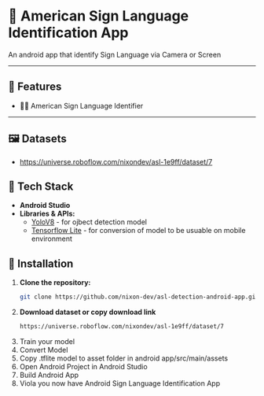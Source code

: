 # 📄 American Sign Language Identification App

An android app that identify Sign Language via Camera or Screen

---

## 📌 Features

- ✊🏻 American Sign Language Identifier 

---

## 🖼️ Datasets
- https://universe.roboflow.com/nixondev/asl-1e9ff/dataset/7

## 🧰 Tech Stack

- **Android Studio**
- **Libraries & APIs:**
  - [YoloV8](https://yolov8.com) - for ojbect detection model
  - [Tensorflow Lite](https://ai.google.dev/edge/litert) - for conversion of model to be usuable on mobile environment 
  
## 🔧 Installation

1. **Clone the repository:**
   ```bash
   git clone https://github.com/nixon-dev/asl-detection-android-app.git
2. **Download dataset or copy download link**
   ```bash
   https://universe.roboflow.com/nixondev/asl-1e9ff/dataset/7
3. Train your model
4. Convert Model
5. Copy .tflite model to asset folder in android app/src/main/assets
6. Open Android Project in Android Studio
7. Build Android App
8. Viola you now have Android Sign Language Identification App
